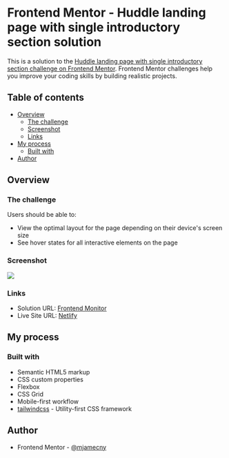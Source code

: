 # Frontend Mentor - Huddle landing page with single introductory section solution

This is a solution to the [Huddle landing page with single introductory section challenge on Frontend Mentor](https://www.frontendmentor.io/challenges/huddle-landing-page-with-a-single-introductory-section-B_2Wvxgi0). Frontend Mentor challenges help you improve your coding skills by building realistic projects.

## Table of contents

- [Overview](#overview)
  - [The challenge](#the-challenge)
  - [Screenshot](#screenshot)
  - [Links](#links)
- [My process](#my-process)
  - [Built with](#built-with)
- [Author](#author)

## Overview

### The challenge

Users should be able to:

- View the optimal layout for the page depending on their device's screen size
- See hover states for all interactive elements on the page

### Screenshot

![](https://i.imgur.com/bah9ts7.png)

### Links

- Solution URL: [Frontend Monitor](https://www.frontendmentor.io/solutions/huddle-landing-page-with-tailwindcss-ZefDIQDh8G)
- Live Site URL: [Netlify](https://fm-challenge-huddle-landing.netlify.app)

## My process

### Built with

- Semantic HTML5 markup
- CSS custom properties
- Flexbox
- CSS Grid
- Mobile-first workflow
- [tailwindcss](https://tailwindcss.com) - Utility-first CSS framework

## Author

- Frontend Mentor - [@mjamecny](https://www.frontendmentor.io/profile/mjamecny)
